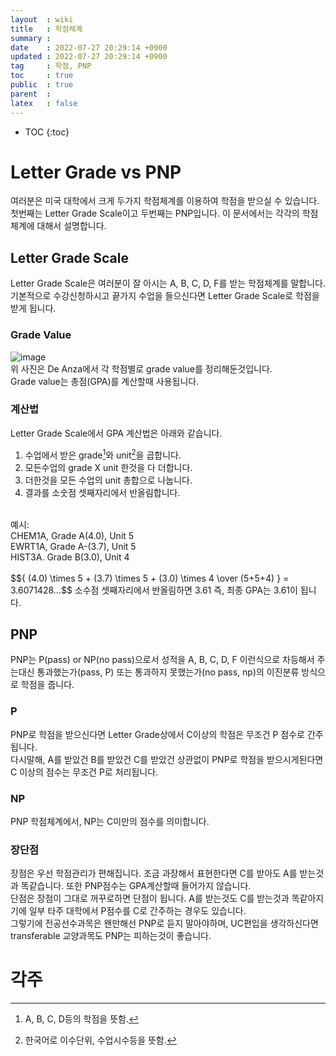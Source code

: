 ```yaml
---
layout  : wiki
title   : 학점체계
summary : 
date    : 2022-07-27 20:29:14 +0900
updated : 2022-07-27 20:29:14 +0900
tag     : 학점, PNP
toc     : true
public  : true
parent  : 
latex   : false
---
```

* TOC
{:toc}

# Letter Grade vs PNP
여러분은 미국 대학에서 크게 두가지 학점체계를 이용하여 학점을 받으실 수 있습니다.  
첫번째는 Letter Grade Scale이고 두번째는 PNP입니다. 이 문서에서는 각각의 학점체계에 대해서 설명합니다.

## Letter Grade Scale
Letter Grade Scale은 여러분이 잘 아시는 A, B, C, D, F를 받는 학점체계를 말합니다.
기본적으로 수강신청하시고 끝가지 수업을 들으신다면 Letter Grade Scale로 학점을 받게 됩니다.  

### Grade Value
![image](https://user-images.githubusercontent.com/108209464/182009978-9436f13e-f8b1-4772-a9cb-5c1d5e38dc7d.png)  
위 사진은 De Anza에서 각 학점별로 grade value를 정리해둔것입니다.  
Grade value는 총점(GPA)를 계산할때 사용됩니다.  

### 계산법
Letter Grade Scale에서 GPA 계산법은 아래와 같습니다.  
1. 수업에서 받은 grade[^1]와 unit[^2]을 곱합니다.
2. 모든수업의 grade X unit 한것을 다 더합니다.
3. 더한것을 모든 수업의 unit 총합으로 나눕니다.
4. 결과를 소숫점 셋째자리에서 반올림합니다.
<br/>
예시:<br/>
CHEM1A, Grade A(4.0), Unit 5<br/>
EWRT1A, Grade A-(3.7), Unit 5<br/>
HIST3A. Grade B(3.0), Unit 4<br/>
<br/>
$${ (4.0) \times 5 + (3.7) \times 5 + (3.0) \times 4 \over (5+5+4) } = 3.6071428...$$  
소수점 셋째자리에서 반올림하면 3.61  
즉, 최종 GPA는 3.61이 됩니다.  

## PNP
PNP는 P(pass) or NP(no pass)으로서 성적을 A, B, C, D, F 이런식으로 차등해서 주는대신 통과했는가(pass, P) 또는 통과하지 못했는가(no pass, np)의 이진분류 방식으로 학점을 줍니다.  
### P
PNP로 학점을 받으신다면 Letter Grade상에서 C이상의 학점은 무조건 P 점수로 간주됩니다.  
다시말해, A를 받았건 B를 받았건 C를 받았건 상관없이 PNP로 학점을 받으시게된다면 C 이상의 점수는 무조건 P로 처리됩니다.

### NP
PNP 학점체계에서, NP는 C미만의 점수를 의미합니다.

### 장단점
장점은 우선 학점관리가 편해집니다. 조금 과장해서 표현한다면 C를 받아도 A를 받는것과 똑같습니다. 또한 PNP점수는 GPA계산할때 들어가지 않습니다.  
단점은 장점이 그대로 꺼꾸로하면 단점이 됩니다. A를 받는것도 C를 받는것과 똑같아지기에 일부 타주 대학에서 P점수를 C로 간주하는 경우도 있습니다.  
그렇기에 전공선수과목은 왠만해선 PNP로 듣지 말아야하며, UC편입을 생각하신다면 transferable 교양과목도 PNP는 피하는것이 좋습니다.  

# 각주
[^1]: A, B, C, D등의 학점을 뜻함.  
[^2]: 한국어로 이수단위, 수업시수등을 뜻함.  
